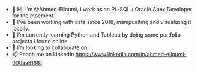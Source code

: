 - 👋 Hi, I’m @Ahmed-Elloumi, I work as an PL-SQL / Oracle Apex Developer for the moement.
- 👀 I've been working with data since 2018, manipualting and visualizing it locally.
- 🌱 I’m currently learning Python and Tableau by doing some portfolio projects i found online.
- 💞️ I’m looking to collaborate on ...
- 📫 Reach me on LinkedIn https://www.linkedin.com/in/ahmed-elloumi-000aa8168/

<!---
Ahmed-Elloumi/Ahmed-Elloumi is a ✨ special ✨ repository because its `README.md` (this file) appears on your GitHub profile.
You can click the Preview link to take a look at your changes.
--->
